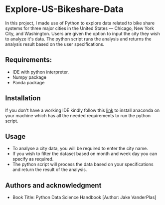# Explore-US-Bikeshare-Data
In this project, I made use of Python to explore data related to bike share systems for three major cities in the United States — Chicago, New York City, and Washington.
Users are given the option to input the city they wish to analyze it's data.
The python script runs the analysis and returns the analysis result based on the user specifications.

## Requirements:
- IDE with python interpreter.
- Numpy package
- Panda package

## Installation
If you don't have a working IDE kindly follow this [link](https://docs.anaconda.com/anaconda/install/windows/) to install anaconda on your machine which has all the needed requirements to run the python script.

## Usage
- To analyse a city data, you will be required to enter the city name.
- If you wish to filter the dataset based on month and week day you can specify as required.
- The python script will process the data based on your specifications and return the result of the analysis.
    
## Authors and acknowledgment
- Book Title: Python Data Science Handbook [Author: Jake VanderPlas]
